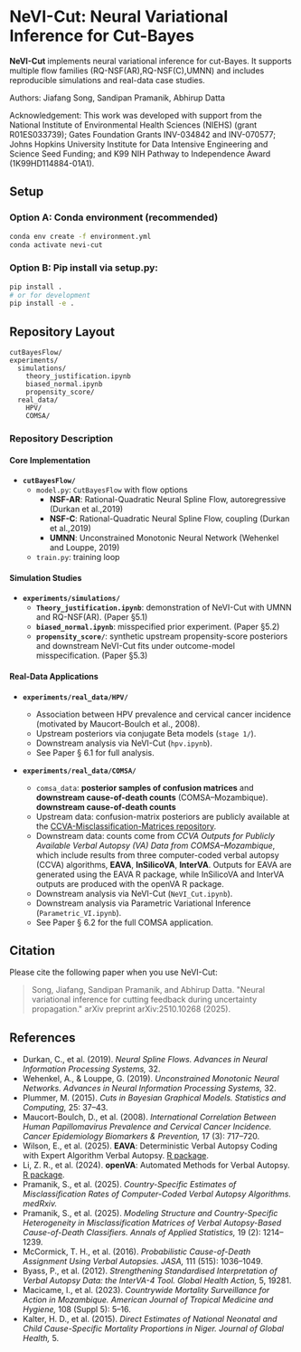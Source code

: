 # NeVI-Cut: Neural Variational Inference for Cut-Bayes

**NeVI-Cut** implements neural variational inference for cut-Bayes. It supports multiple flow families (RQ-NSF(AR),RQ-NSF(C),UMNN) and includes reproducible simulations and real-data case studies.

Authors: Jiafang Song, Sandipan Pramanik, Abhirup Datta

Acknowledgement: This work was developed with support from the National Institute of Environmental Health Sciences (NIEHS) (grant R01ES033739); Gates Foundation Grants  INV-034842 and INV-070577; Johns Hopkins University Institute for Data Intensive Engineering and Science Seed Funding; and K99 NIH Pathway to Independence Award (1K99HD114884-01A1).


## Setup
### Option A: Conda environment (recommended)
```bash
conda env create -f environment.yml
conda activate nevi-cut
```

### Option B: Pip install via setup.py:
```bash
pip install .
# or for development
pip install -e .
```

## Repository Layout
```
cutBayesFlow/          
experiments/            
  simulations/
    theory_justification.ipynb
    biased_normal.ipynb
    propensity_score/
  real_data/
    HPV/
    COMSA/
```

### Repository Description

#### Core Implementation
- **`cutBayesFlow/`**
  - `model.py`: `CutBayesFlow` with flow options
    - **NSF-AR**: Rational-Quadratic Neural Spline Flow, autoregressive (Durkan et al.,2019)
    - **NSF-C**: Rational-Quadratic Neural Spline Flow, coupling (Durkan et al.,2019)
     - **UMNN**: Unconstrained Monotonic Neural Network (Wehenkel and Louppe, 2019)
  - `train.py`: training loop

#### Simulation Studies
- **`experiments/simulations/`**
  - **`Theory_justification.ipynb`**: demonstration of NeVI-Cut with UMNN and RQ-NSF(AR). (Paper §5.1)
  - **`biased_normal.ipynb`**: misspecified prior experiment. (Paper §5.2)
  - **`propensity_score/`**: synthetic upstream propensity-score posteriors and downstream NeVI-Cut fits under outcome-model misspecification. (Paper §5.3)

#### Real-Data Applications
- **`experiments/real_data/HPV/`**
  - Association between HPV prevalence and cervical cancer incidence (motivated by Maucort-Boulch et al., 2008).  
  - Upstream posteriors via conjugate Beta models (`stage 1/`).  
  - Downstream analysis via NeVI-Cut (`hpv.ipynb`). 
  - See Paper § 6.1 for full analysis.

- **`experiments/real_data/COMSA/`**
  - `comsa_data`: **posterior samples of confusion matrices** and **downstream cause-of-death counts** (COMSA–Mozambique).
        **downstream cause-of-death counts** 
  - Upstream data: confusion-matrix posteriors are publicly available at the [CCVA-Misclassification-Matrices repository](https://github.com/sandy-pramanik/CCVA-Misclassification-Matrices).  
  - Downstream data: counts come from *CCVA Outputs for Publicly Available Verbal Autopsy (VA) Data from COMSA–Mozambique*, which include results from three computer-coded verbal autopsy (CCVA) algorithms, **EAVA**, **InSilicoVA**, **InterVA**. Outputs for EAVA are generated using the EAVA R package, while InSilicoVA and InterVA outputs are produced with the openVA R package.
  - Downstream analysis via NeVI-Cut (`NeVI_Cut.ipynb`). 
  - Downstream analysis via Parametric Variational Inference (`Parametric_VI.ipynb`). 
  - See Paper § 6.2 for the full COMSA application.

## Citation
Please cite the following paper when you use NeVI-Cut:
> Song, Jiafang, Sandipan Pramanik, and Abhirup Datta. "Neural variational inference for cutting feedback during uncertainty propagation." arXiv preprint arXiv:2510.10268 (2025).

## References
- Durkan, C., et al. (2019). *Neural Spline Flows.* *Advances in Neural Information Processing Systems,* 32.
- Wehenkel, A., & Louppe, G. (2019). *Unconstrained Monotonic Neural Networks.* *Advances in Neural Information Processing Systems,* 32.  
- Plummer, M. (2015). *Cuts in Bayesian Graphical Models.* *Statistics and Computing,* 25: 37–43.
- Maucort-Boulch, D., et al. (2008). *International Correlation Between Human Papillomavirus Prevalence and Cervical Cancer Incidence.* *Cancer Epidemiology Biomarkers & Prevention,* 17 (3): 717–720.
- Wilson, E., et al. (2025). **EAVA**: Deterministic Verbal Autopsy Coding with Expert Algorithm Verbal Autopsy. [R package](https://doi.org/10.32614/CRAN.package.EAVA).  
- Li, Z. R., et al. (2024). **openVA**: Automated Methods for Verbal Autopsy. [R package](https://cran.r-project.org/web/packages/openVA/index.html).  
- Pramanik, S., et al. (2025). *Country-Specific Estimates of Misclassification Rates of Computer-Coded Verbal Autopsy Algorithms.* *medRxiv.*  
- Pramanik, S., et al. (2025). *Modeling Structure and Country-Specific Heterogeneity in Misclassification Matrices of Verbal Autopsy-Based Cause-of-Death Classifiers.* *Annals of Applied Statistics,* 19 (2): 1214–1239.  
- McCormick, T. H., et al. (2016). *Probabilistic Cause-of-Death Assignment Using Verbal Autopsies.* *JASA,* 111 (515): 1036–1049.  
- Byass, P., et al. (2012). *Strengthening Standardised Interpretation of Verbal Autopsy Data: the InterVA-4 Tool.* *Global Health Action,* 5, 19281.  
- Macicame, I., et al. (2023). *Countrywide Mortality Surveillance for Action in Mozambique.* *American Journal of Tropical Medicine and Hygiene,* 108 (Suppl 5): 5–16.  
- Kalter, H. D., et al. (2015). *Direct Estimates of National Neonatal and Child Cause-Specific Mortality Proportions in Niger.* *Journal of Global Health,* 5.
